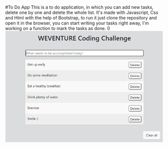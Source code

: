 #To Do App
This is a to do application, in which you can add new tasks, delete one by one and delete the whole list.
It's made with Javascript, Css and Html with the help of Bootstrap, to run it just clone the repository and open it in the browser, you can start writing your tasks right away, I'm working on a function to mark the tasks as done.
0
<img src="weventurelist.PNG" alt ="ToDo tasks"/>